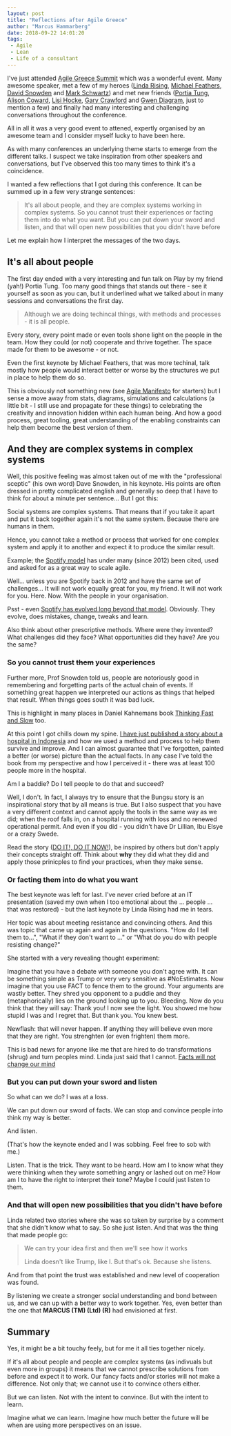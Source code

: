 ```yaml
---
layout: post
title: "Reflections after Agile Greece"
author: "Marcus Hammarberg"
date: 2018-09-22 14:01:20
tags:
 - Agile
 - Lean
 - Life of a consultant
---
```


I've just attended [Agile Greece Summit](http://agilesummit.gr/) which was a wonderful event. Many awesome speaker, met a few of my heroes ([Linda Rising](http://lindarising.org/), [Michael Feathers](https://michaelfeathers.silvrback.com/), [David Snowden](http://cognitive-edge.com/our-people/dave-snowden/) and [Mark Schwartz](https://itrevolution.com/faculty/mark-schwartz/)) and met new friends ([Portia Tung](https://twitter.com/portiatung), [Alison Coward](https://twitter.com/alisoncoward), [Lisi Hocke](https://twitter.com/lisihocke), [Gary Crawford](https://twitter.com/crawfrd) and [Gwen Diagram](https://twitter.com/gwendiagram), just to mention a few) and finally had many interesting and challenging conversations throughout the conference. 

All in all it was a very good event to attened, expertly organised by an awesome team and I consider myself lucky to have been here. 

As with many conferences an underlying theme starts to emerge from the different talks. I suspect we take inspiration from other speakers and conversations, but I've observed this too many times to think it's a coincidence. 

I wanted a few reflections that I got during this conference. It can be summed up in a few very strange sentences:

> It's all about people, and they are complex systems working in complex systems. So you cannot trust their experiences or facting them into do what you want. But you can put down your sword and listen, and that will open new possibilities that you didn't have before 

Let me explain how I interpret the messages of the two days.

<!-- excerpt-end -->

## It's all about people

The first day ended with a very interesting and fun talk on Play by my friend (yah!) Portia Tung. Too many good things that stands out there - see it yourself as soon as you can, but it underlined what we talked about in many sessions and conversations the first day. 

> Although we are doing techincal things, with methods and processes - it is all people.

Every story, every point made or even tools shone light on the people in the team. How they could (or not) cooperate and thrive together. The space made for them to be awesome - or not. 

Even the first keynote by Michael Feathers, that was more techinal, talk mostly how people would interact better or worse by the structures we put in place to help them do so. 

This is obviously not something new (see [Agile Manifesto](http://agilemanifesto.org/) for starters) but I sense a move away from stats, diagrams, simulations and calculations (a little bit - I still use and propagate for these things) to celebrating the creativity and innovation hidden within each human being. And how a good process, great tooling, great understanding of the enabling constraints can help them become the best version of them. 

## And they are complex systems in complex systems

Well, this positive feeling was almost taken out of me with the "professional sceptic" (his own word) Dave Snowden, in his keynote. His points are often dressed in pretty complicated english and generally so deep that I have to think for about a minute per sentence... But I got this: 

Social systems are complex systems. That means that if you take it apart and put it back together again it's not the same system. Because there are humans in them. 

Hence, you cannot take a method or process that worked for one complex system and apply it to another and expect it to produce the similar result. 

Example; the [Spotify model](https://blog.crisp.se/wp-content/uploads/2012/11/SpotifyScaling.pdf) has under many (since 2012) been cited, used and asked for as a great way to scale agile. 

Well... unless you are Spotify back in 2012 and have the same set of challenges... It will not work equally great for you, my friend. It will not work for you. Here. Now. With the people in your organisation. 

Psst - even [Spotify has evolved long beyond that model](https://www.infoq.com/presentations/spotify-culture-stc). Obviously. They evolve, does mistakes, change, tweaks and learn.  

Also think about other prescriptive methods. Where were they invented? What challenges did they face? What opportunities did they have? Are you the same? 

### So you cannot trust ~~them~~ your experiences

Further more, Prof Snowden told us, people are notoriously good in remembering and forgetting parts of the actual chain of events. If something great happen we interpreted our actions as things that helped that result. When things goes south it was bad luck. 

This is highlight in many places in Daniel Kahnemans book [Thinking Fast and Slow](https://www.amazon.com/Thinking-Fast-Slow-Daniel-Kahneman/dp/0374533555) too. 

At this point I got chills down my spine. [I have just published a story about a hospital in Indonesia](https://www.amazon.com/Salvation-hospital-Indonesia-reshape-company/dp/1719485135/ref=sr_1_2_twi_pap_2?ie=UTF8&qid=1537619450&sr=8-2&keywords=Marcus+Hammarberg) and how we used a method and process to help them survive and improve. And I can almost guarantee that I've forgotten, painted a better (or worse) picture than the actual facts. In any case I've told the book from my perspective and how I perceived it - there was at least 100 people more in the hospital. 

Am I a baddie? Do I tell people to do that and succeed? 

Well, I don't. In fact, I always try to ensure that the Bungsu story is an inspirational story that by all means is true. But I also suspect that you have a very different context and cannot apply the tools in the same way as we did; when the roof falls in, on a hospital running with loss and no renewed operational permit. And even if you did - you didn't have Dr Lillian, Ibu Elsye or a crazy Swede. 

Read the story ([DO IT!, DO IT NOW!](https://www.amazon.com/Salvation-hospital-Indonesia-reshape-company/dp/1719485135/ref=sr_1_2_twi_pap_2?ie=UTF8&qid=1537619450&sr=8-2&keywords=Marcus+Hammarberg)), be inspired by others but don't apply their concepts straight off. Think about **why** they did what they did and apply those prinicples to find your practices, when they make sense. 

### Or facting them into do what you want

The best keynote was left for last. I've never cried before at an IT presentation (saved my own when I too emotional about the ... people ... that was restored) - but the last keynote by Linda Rising had me in tears. 

Her topic was about meeting resistance and convincing others. And this was topic that came up again and again in the questions. "How do I tell them to...", "What if they don't want to ..." or "What do you do with people resisting change?"

She started with a very revealing thought experiment:

Imagine that you have a debate with someone you don't agree with. It can be something simple as Trump or very very sensitive as #NoEstimates. Now imagine that you use FACT to fence them to the ground. Your arguments are wastly better. They shred you opponent to a puddle and they (metaphorically) lies on the ground looking up to you. Bleeding. 
Now do you think that they will say: Thank you! I now see the light. You showed me how stupid I was and I regret that. But thank you. You knew best. 

Newflash: that will never happen. If anything they will believe even more that they are right. You strenghten (or even frighten) them more. 



This is bad news for anyone like me that are hired to do transformations (shrug) and turn peoples mind. Linda just said that I cannot. [Facts will not change our mind](https://www.newyorker.com/magazine/2017/02/27/why-facts-dont-change-our-minds)

### But you can put down your sword and listen

So what can we do? I was at a loss. 

We can put down our sword of facts. We can stop and convince people into think my way is better. 

And listen. 

(That's how the keynote ended and I was sobbing. Feel free to sob with me.)

Listen. That is the trick. They want to be heard. How am I to know what they were thinking when they wrote something angry or lashed out on me? How am I to have the right to interpret their tone? Maybe I could just listen to them. 

### And that will open new possibilities that you didn't have before 

Linda related two stories where she was so taken by surprise by a comment that she didn't know what to say. So she just listen. And that was the thing that made people go:

> We can try your idea first and then we'll see how it works
>
> Linda doesn't like Trump, like I. But that's ok. Because she listens. 

And from that point the trust was established and new level of cooperation was found.

By listening we create a stronger social understanding and bond between us, and we can up with a better way to work together. Yes, even better than the one that **MARCUS (TM) (Ltd) (R)** had envisioned at first. 

## Summary

Yes, it might be a bit touchy feely, but for me it all ties together nicely. 

If it's all about people and people are complex systems (as indivuals but even more in groups) it means that we cannot prescribe solutions from before and expect it to work. Our fancy facts and/or stories will not make a difference. Not only that; we cannot use it to convince others either. 

But we can listen. Not with the intent to convince. But with the intent to learn. 

Imagine what we can learn. Imagine how much better the future will be when are using more perspectives on an issue.